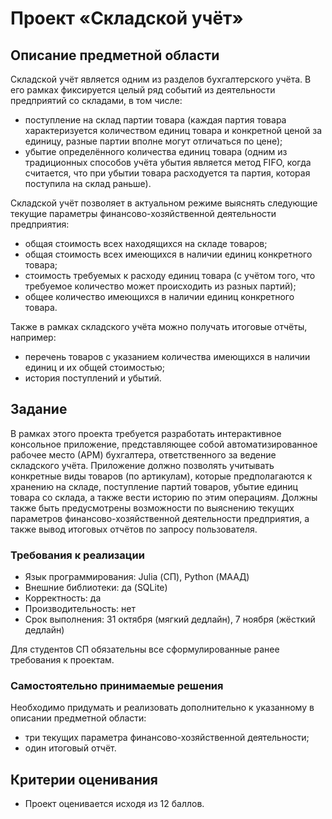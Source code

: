 # Проект «Складской учёт»

## Описание предметной области

Складской учёт является одним из разделов бухгалтерского учёта. В его рамках фиксируется целый ряд событий из деятельности предприятий со складами, в том числе:

* поступление на склад партии товара (каждая партия товара характеризуется количеством единиц товара и конкретной ценой за единицу, разные партии вполне могут отличаться по цене);
* убытие определённого количества единиц товара (одним из традиционных способов учёта убытия является метод FIFO, когда считается, что при убытии товара расходуется та партия, которая поступила на склад раньше).

Складской учёт позволяет в актуальном режиме выяснять следующие текущие параметры финансово-хозяйственной деятельности предприятия:

* общая стоимость всех находящихся на складе товаров;
* общая стоимость всех имеющихся в наличии единиц конкретного товара;
* стоимость требуемых к расходу единиц товара (с учётом того, что требуемое количество может происходить из разных партий);
* общее количество имеющихся в наличии единиц конкретного товара.

Также в рамках складского учёта можно получать итоговые отчёты, например:

* перечень товаров с указанием количества имеющихся в наличии единиц и их общей стоимостью;
* история поступлений и убытий.


## Задание

В рамках этого проекта требуется разработать интерактивное консольное приложение, представляющее собой автоматизированное рабочее место (АРМ) бухгалтера, ответственного за ведение складского учёта. Приложение должно позволять учитывать конкретные виды товаров (по артикулам), которые предполагаются к хранению на складе, поступление партий товаров, убытие единиц товара со склада, а также вести историю по этим операциям. Должны также быть предусмотрены возможности по выяснению текущих параметров финансово-хозяйственной деятельности предприятия, а также вывод итоговых отчётов по запросу пользователя.


### Требования к реализации

* Язык программирования: Julia (СП), Python (МААД)
* Внешние библиотеки: да (SQLite)
* Корректность: да
* Производительность: нет
* Срок выполнения: 31 октября (мягкий дедлайн), 7 ноября (жёсткий дедлайн)

Для студентов СП обязательны все сформулированные ранее требования к проектам.

### Самостоятельно принимаемые решения

Необходимо придумать и реализовать дополнительно к указанному в описании предметной области:

* три текущих параметра финансово-хозяйственной деятельности;
* один итоговый отчёт.


## Критерии оценивания

* Проект оценивается исходя из 12 баллов.
